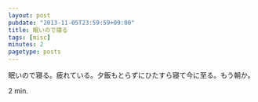 ```yaml
---
layout: post
pubdate: "2013-11-05T23:59:59+09:00"
title: 眠いので寝る
tags: [misc]
minutes: 2
pagetype: posts
---
```

眠いので寝る。疲れている。夕飯もとらずにひたすら寝て今に至る。もう朝か。

2 min.

